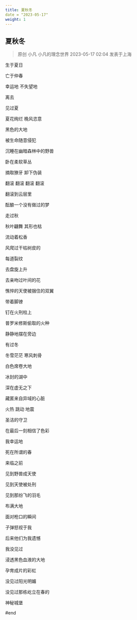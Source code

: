 ```yaml
---
title: 夏秋冬
date = "2023-05-17"
weight: 1
---
```


## 夏秋冬
> 原创 小凡 小凡的理念世界 2023-05-17 02:04 发表于上海

生于夏日

亡于仲春

幸运地 不失望地

离去


见过夏

夏花绚烂 晚风恣意

黑色的大地

被生命随意侵犯

沉睡在幽暗森林中的野兽

卧在柔软草丛

摘取獠牙 卸下伪装

翻滚 翻滚 翻滚 翻滚

翻滚到云层里

酝酿一个没有做过的梦


走过秋

秋叶翩舞 其形也枯

流动着松香

风爬过干枯树皮的

每道裂纹

去盘旋上升

去亲吻过叶间的花

憔悴的天使被捆住的双翼

带着脚镣

钉在火刑柱上

普罗米修斯偷取的火种

静静地摆在旁边


有过冬

冬雪茫茫 寒风刺骨

白色席卷大地

冰封的湖中

深在虚无之下

藏匿来自异域的心脏

火热 跳动 地震

圣洁的守卫

在最后一刻相信了色彩


我幸运地

死在所谓的春

来临之前

见到野兽成天使

见到天使被处刑

见到那纷飞的羽毛

布满大地

面对枪口的瞬间

子弹怒视于我


后来他们为我遗憾

我没见过

浸透黑色血液的大地

孕育成片的彩虹

没见过阳光明媚

没见过那栋屹立在春的

神秘城堡

#end
